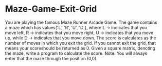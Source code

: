 # Maze-Game-Exit-Grid
 You are playing the famous Maze Runner Arcade Game. The game contains a maze which has values{'L', 'R', 'U', 'D'}, where L -> indicates that you move left, R -> indicates that you move right,  U -> indicates that you move up, while D -> indicates that you move down. The score is calculates as the number of moves in which you exit the grid. If you cannot exit the grid, that means your  scoreshould be returned as 0. Given a square matrix, denoting the maze, write a program to calculate the score.  Note: You will always enter that the maze through the position (0,0).
